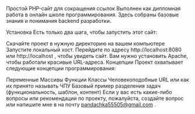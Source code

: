 Простой PHP-сайт для сокращения ссылок
Выполнен как дипломная работа в онлайн школе программирования. Здесь собраны базовые знания и понимания backend разработки.

Установка
Есть только два шага, чтобы запустить этот сайт:

Скачайте проект в нужную директорию на вашем компьютере
Запустите локальный хост. Перейдите по адресу http://localhost:8080 или http://localhost , чтобы увидеть сайт.
Вам нужно установить Apache, чтобы работали красивые URL-адреса.
Концепции
Проект охватывает следующие концепции программирования:

Переменные
Массивы
Функции
Классы
Человекоподобные URL или как их принято называть ЧПУ
Базовый пример разделения задач (функциональность, шаблон, контент)
Если у вас есть какие-либо вопросы или рекомендации по проекту, пожалуйста, создайте вопрос или напишите мне в на почту pandachka55505@gmail.com .
